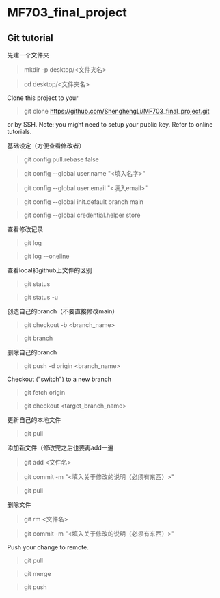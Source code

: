 # MF703_final_project

## Git tutorial
先建一个文件夹
>mkdir -p desktop/<文件夹名>

>cd desktop/<文件夹名>

Clone this project to your
>git clone https://github.com/ShenghengLi/MF703_final_project.git

or by SSH. Note: you might need to setup your public key. Refer to online tutorials.

基础设定（方便查看修改者）
>git config pull.rebase false

>git config --global user.name "<填入名字>"

>git config --global user.email "<填入email>"

>git config --global init.default branch main

>git config --global credential.helper store


查看修改记录
>git log

>git log --oneline

查看local和github上文件的区别
>git status

>git status -u

创造自己的branch（不要直接修改main）
>git checkout -b <branch_name>

>git branch

删除自己的branch
>git push -d origin <branch_name>

Checkout ("switch") to a new branch
>git fetch origin

>git checkout <target_branch_name>

更新自己的本地文件
>git pull

添加新文件（修改完之后也要再add一遍
>git add <文件名>

>git commit -m "<填入关于修改的说明（必须有东西）>"

>git pull

删除文件
>git rm <文件名>

>git commit -m "<填入关于修改的说明（必须有东西）>"

Push your change to remote.
>git pull

>git merge

>git push
